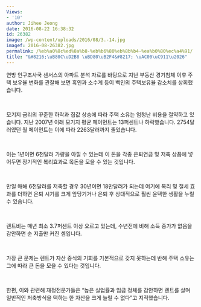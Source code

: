 ```yaml
---
Views:
- '10'
author: Jihee Jeong
date: 2016-08-22 16:38:32
id: 26382
image: /wp-content/uploads/2016/08/3.-14.jpg
imagef: 2016-08-26382.jpg
permalink: /%eb%a0%8c%ed%8a%b8-%eb%b6%80%eb%8b%b4-%ea%b0%80%ec%a4%91/
title: "&#8216;\uB80C\uD2B8 \uBD80\uB2F4&#8217; \uAC00\uC911\u2026"
---
```


연방 인구조사국 센서스의 아파트 분석 자료를 바탕으로 지난 부동산 경기침체 이후 주택 보유율 변화를 관찰해 보면 흑인과 소수계 등이 백인의 주택보유율 감소치를 상회했습니다.

&nbsp;

모기지 금리의 꾸준한 하락과 집값 상승에 따라 주택 소유는 엄청난 비용을 절약하고 있습니다. 지난 2007년 이래 모기지 평균 페이먼트는 13퍼센트나 하락했습니다. 2754달러였던 월 페이먼트는 이에 따라 2263달러까지 줄었습니다.

&nbsp;

이는 1년이면 6천달러 가량을 아낄 수 있는데 이 돈을 각종 은퇴연금 및 저축 상품에 넣어두면 장기적인 복리효과로 목돈을 모을 수 있는 것입니다.

&nbsp;

만일 매해 6천달러를 저축할 경우 30년이면 18만달러가 되는데 여기에 복리 및 절세 효과를 더하면 은퇴 시기를 크게 앞당기거나 은퇴 후 상대적으로 훨씬 윤택한 생활을 누릴 수 있습니다.

&nbsp;

렌트비는 매년 최소 3.7퍼센트 이상 오르고 있는데, 수년전에 비해 소득 증가가 없음을 감안하면 순 지출만 커진 셈입니다.

&nbsp;

가장 큰 문제는 렌트가 자산 증식의 기회를 기본적으로 갖지 못하는데 반해 주택 소유는 그에 따라 큰 돈을 모을 수 있다는 것입니다.

&nbsp;

한편, 이와 관련해 재정전문가들은 “높은 실업률과 임금 정체를 감안하면 렌트를 살며 일반적인 저축방식을 택하는 한 자산을 크게 늘릴 수 없다”고 지적했습니다.